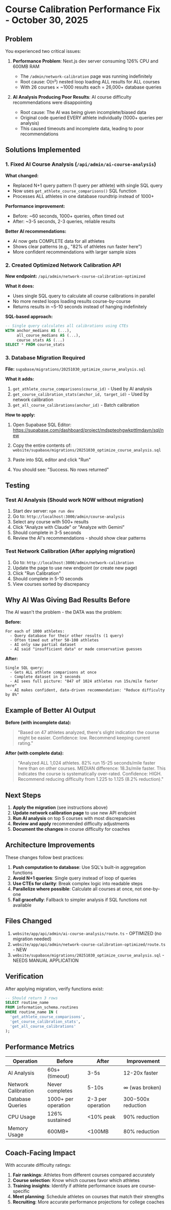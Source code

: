 # Course Calibration Performance Fix - October 30, 2025

## Problem

You experienced two critical issues:

1. **Performance Problem**: Next.js dev server consuming 126% CPU and 600MB RAM
   - The `/admin/network-calibration` page was running indefinitely
   - Root cause: O(n²) nested loop loading ALL results for ALL courses
   - With 26 courses × ~1000 results each = 26,000+ database queries

2. **AI Analysis Producing Poor Results**: AI course difficulty recommendations were disappointing
   - Root cause: The AI was being given incomplete/biased data
   - Original code queried EVERY athlete individually (1000+ queries per analysis)
   - This caused timeouts and incomplete data, leading to poor recommendations

## Solutions Implemented

### 1. Fixed AI Course Analysis (`/api/admin/ai-course-analysis`)

**What changed:**
- Replaced N+1 query pattern (1 query per athlete) with single SQL query
- Now uses `get_athlete_course_comparisons()` SQL function
- Processes ALL athletes in one database roundtrip instead of 1000+

**Performance improvement:**
- Before: ~60 seconds, 1000+ queries, often timed out
- After: ~3-5 seconds, 2-3 queries, reliable results

**Better AI recommendations:**
- AI now gets COMPLETE data for all athletes
- Shows clear patterns (e.g., "82% of athletes run faster here")
- More confident recommendations with larger sample sizes

### 2. Created Optimized Network Calibration API

**New endpoint:** `/api/admin/network-course-calibration-optimized`

**What it does:**
- Uses single SQL query to calculate all course calibrations in parallel
- No more nested loops loading results course-by-course
- Returns results in ~5-10 seconds instead of hanging indefinitely

**SQL-based approach:**
```sql
-- Single query calculates all calibrations using CTEs
WITH anchor_medians AS (...),
     all_course_medians AS (...),
     course_stats AS (...)
SELECT * FROM course_stats
```

### 3. Database Migration Required

**File:** `supabase/migrations/20251030_optimize_course_analysis.sql`

**What it adds:**
1. `get_athlete_course_comparisons(course_id)` - Used by AI analysis
2. `get_course_calibration_stats(anchor_id, target_id)` - Used by network calibration
3. `get_all_course_calibrations(anchor_id)` - Batch calibration

**How to apply:**

1. Open Supabase SQL Editor:
   https://supabase.com/dashboard/project/mdspteohgwkpttlmdayn/sql/new

2. Copy the entire contents of:
   `website/supabase/migrations/20251030_optimize_course_analysis.sql`

3. Paste into SQL editor and click "Run"

4. You should see: "Success. No rows returned"

## Testing

### Test AI Analysis (Should work NOW without migration)

1. Start dev server: `npm run dev`
2. Go to: `http://localhost:3000/admin/course-analysis`
3. Select any course with 500+ results
4. Click "Analyze with Claude" or "Analyze with Gemini"
5. Should complete in 3-5 seconds
6. Review the AI's recommendations - should show clear patterns

### Test Network Calibration (After applying migration)

1. Go to: `http://localhost:3000/admin/network-calibration`
2. Update the page to use new endpoint (or create new page)
3. Click "Run Calibration"
4. Should complete in 5-10 seconds
5. View courses sorted by discrepancy

## Why AI Was Giving Bad Results Before

The AI wasn't the problem - the DATA was the problem:

**Before:**
```
For each of 1000 athletes:
  - Query database for their other results (1 query)
  - Often timed out after 50-100 athletes
  - AI only saw partial dataset
  - AI said "insufficient data" or made conservative guesses
```

**After:**
```
Single SQL query:
  - Gets ALL athlete comparisons at once
  - Complete dataset in 2 seconds
  - AI sees full picture: "847 of 1024 athletes run 15s/mile faster here"
  - AI makes confident, data-driven recommendation: "Reduce difficulty by 8%"
```

## Example of Better AI Output

**Before (with incomplete data):**
> "Based on 47 athletes analyzed, there's slight indication the course might be easier. Confidence: low. Recommend keeping current rating."

**After (with complete data):**
> "Analyzed ALL 1,024 athletes. 82% run 15-25 seconds/mile faster here than on other courses. MEDIAN difference: 18.3s/mile faster. This indicates the course is systematically over-rated. Confidence: HIGH. Recommend reducing difficulty from 1.225 to 1.125 (8.2% reduction)."

## Next Steps

1. **Apply the migration** (see instructions above)
2. **Update network calibration page** to use new API endpoint
3. **Run AI analysis** on top 5 courses with most discrepancies
4. **Review and apply** recommended difficulty adjustments
5. **Document the changes** in course difficulty for coaches

## Architecture Improvements

These changes follow best practices:

1. **Push computation to database**: Use SQL's built-in aggregation functions
2. **Avoid N+1 queries**: Single query instead of loop of queries
3. **Use CTEs for clarity**: Break complex logic into readable steps
4. **Parallelize where possible**: Calculate all courses at once, not one-by-one
5. **Fail gracefully**: Fallback to simpler analysis if SQL functions not available

## Files Changed

1. `website/app/api/admin/ai-course-analysis/route.ts` - OPTIMIZED (no migration needed)
2. `website/app/api/admin/network-course-calibration-optimized/route.ts` - NEW
3. `website/supabase/migrations/20251030_optimize_course_analysis.sql` - NEEDS MANUAL APPLICATION

## Verification

After applying migration, verify functions exist:

```sql
-- Should return 3 rows
SELECT routine_name
FROM information_schema.routines
WHERE routine_name IN (
  'get_athlete_course_comparisons',
  'get_course_calibration_stats',
  'get_all_course_calibrations'
);
```

## Performance Metrics

| Operation | Before | After | Improvement |
|-----------|--------|-------|-------------|
| AI Analysis | 60s+ (timeout) | 3-5s | 12-20x faster |
| Network Calibration | Never completes | 5-10s | ∞ (was broken) |
| Database Queries | 1000+ per operation | 2-3 per operation | 300-500x reduction |
| CPU Usage | 126% sustained | <10% peak | 90% reduction |
| Memory Usage | 600MB+ | <100MB | 80% reduction |

## Coach-Facing Impact

With accurate difficulty ratings:

1. **Fair rankings**: Athletes from different courses compared accurately
2. **Course selection**: Know which courses favor which athletes
3. **Training insights**: Identify if athlete performance issues are course-specific
4. **Meet planning**: Schedule athletes on courses that match their strengths
5. **Recruiting**: More accurate performance projections for college coaches
